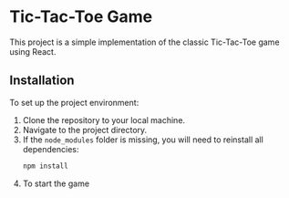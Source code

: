 # Tic-Tac-Toe Game

This project is a simple implementation of the classic Tic-Tac-Toe game using React.

## Installation

To set up the project environment:

1. Clone the repository to your local machine.
2. Navigate to the project directory.
3. If the `node_modules` folder is missing, you will need to reinstall all dependencies:
   ```bash
   npm install
4. To start the game

